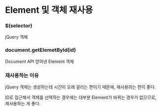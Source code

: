 # Element 및 객체 재사용 
### $(selector)
jQuery 객체

### document.getElemetById(id)
Document API 얻어낸 Element 객체

### 재사용하는 이유
jQuery 객체는 생성하는데 시간이 오래 걸리는 편이기 때문에, 재사용하는 편이 좋다.

ID로 접근해서 객체를 선택하는 경우에는 대부분 Element가 바뀌는 경우가 없으므로, 재사용하는 게 좋다.
